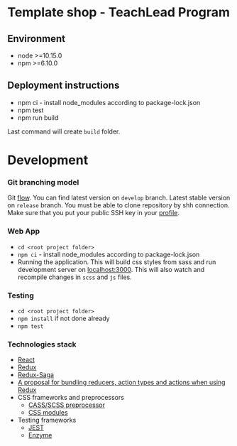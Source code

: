 # Template shop - TeachLead Program

## Environment

 - node >=10.15.0
 - npm >=6.10.0

## Deployment instructions

 - npm ci - install node_modules according to package-lock.json
 - npm test
 - npm run build
 
 
Last command will create `build` folder.

# Development

### Git branching model

Git [flow](https://nvie.com/posts/a-successful-git-branching-model/). You can find latest version on `develop` branch. Latest stable version on `release` branch.
You must be able to clone repository by shh connection. Make sure that you put your public SSH key in your [profile](https://gitlab.dataart.com/profile/keys).

### Web App
 - `cd <root project folder>`
 - `npm ci` - install node_modules according to package-lock.json
 - Running the application. This will build css styles from sass and run development server on [localhost:3000](http://localhost:3000). This will also watch and recompile changes in `scss` and `js` files.

### Testing
 - `cd <root project folder>`
 - `npm install` if not done already
 - `npm test`

### Technologies stack

- [React](https://reactjs.org/docs/getting-started.html)
- [Redux](https://redux.js.org/api/api-reference)
- [Redux-Saga](https://github.com/redux-saga/redux-saga)
- [A proposal for bundling reducers, action types and actions when using Redux](https://github.com/erikras/ducks-modular-redux)
- CSS frameworks and preprocessors
  - [CASS/SCSS preprocessor](https://sass-lang.com/guide)
  - [CSS modules](https://devopedia.org/css-modules)
 - Testing frameworks
    - [JEST](https://jestjs.io)
    - [Enzyme](https://airbnb.io/enzyme/)
